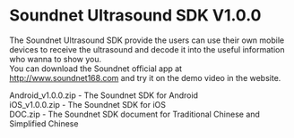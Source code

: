 # Soundnet Ultrasound SDK V1.0.0 

The Soundnet Ultrasound SDK provide the users can use their own mobile devices to receive the ultrasound and decode it into the useful information who wanna to show you.  
You can download the Soundnet official app at http://www.soundnet168.com and try it on the demo video in the website.  

Android_v1.0.0.zip - The Soundnet SDK for Android  
iOS_v1.0.0.zip - The Soundnet SDK for iOS  
DOC.zip - The Soundnet SDK document for Traditional Chinese and Simplified Chinese   
